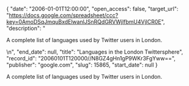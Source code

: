 {
  "date": "2006-01-01T12:00:00", 
  "open_access": false, 
  "target_url": "https://docs.google.com/spreadsheet/ccc?key=0AmoDSqJmquBxdElwanlJSnRQdGRVWjlfbmU4VjlCR0E", 
  "description": "<p>A complete list of languages used by Twitter users in London.</p>\n", 
  "end_date": null, 
  "title": "Languages in the London Twittersphere", 
  "record_id": "20060101T120000//N8GZ4gHn1gP9WKr3FgYww==", 
  "publisher": "google.com", 
  "slug": 15865, 
  "start_date": null
}

<p>A complete list of languages used by Twitter users in London.</p>
